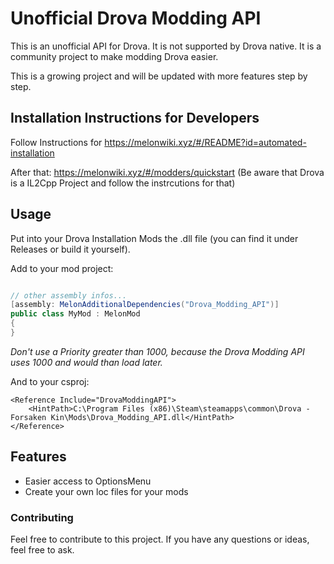 # Unofficial Drova Modding API

This is an unofficial API for Drova. It is not supported by Drova native. It is a community project to make modding Drova easier.

This is a growing project and will be updated with more features step by step.

## Installation Instructions for Developers

Follow Instructions for https://melonwiki.xyz/#/README?id=automated-installation

After that: https://melonwiki.xyz/#/modders/quickstart (Be aware that Drova is a IL2Cpp Project and follow the instrcutions for that)

## Usage
Put into your Drova Installation Mods the .dll file (you can find it under Releases or build it yourself).

Add to your mod project:

```csharp

// other assembly infos...
[assembly: MelonAdditionalDependencies("Drova_Modding_API")]
public class MyMod : MelonMod
{
}
```
*Don't use a Priority greater than 1000, because the Drova Modding API uses 1000 and would than load later.*


And to your csproj: 
```csproj
<Reference Include="DrovaModdingAPI">
	<HintPath>C:\Program Files (x86)\Steam\steamapps\common\Drova - Forsaken Kin\Mods\Drova_Modding_API.dll</HintPath>
</Reference>
```


## Features
- Easier access to OptionsMenu
- Create your own loc files for your mods

### Contributing
Feel free to contribute to this project. If you have any questions or ideas, feel free to ask.
